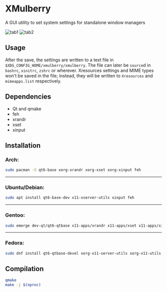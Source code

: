 # XMulberry
A GUI utility to set system settings for standalone window managers 

![tab1](https://github.com/user-attachments/assets/f247d353-8981-43f0-af8f-541868df764a)
![tab2](https://github.com/user-attachments/assets/3f69b6f3-9b2a-45ce-b9f2-0d986ccaa1b4)

## Usage
After the save, the settings are written to a text file in `$XDG_CONFIG_HOME/xmulberry/xmulberry`. The file can later be `source`d in `bashrc`, `xinitrc`, `zshrc` or wherever.
Xresources settings and MIME types won't be saved in the file; instead, they will be written to `Xresources` and `mimeapps.list` respectively. 

## Dependencies
- Qt and qmake
- feh
- xrandr
- xset
- xinput

## Installation
### Arch:
```bash
sudo pacman -S qt6-base xorg-xrandr xorg-xset xorg-xinput feh
```
---
### Ubuntu/Debian:
```bash
sudo apt install qt6-base-dev x11-xserver-utils xinput feh
```
---
### Gentoo:
```bash
sudo emerge dev-qt/qt6-qtbase x11-apps/xrandr x11-apps/xset x11-apps/xinput app-graphics/feh
```
---
### Fedora:
```bash
sudo dnf install qt6-qtbase-devel xorg-x11-server-utils xorg-x11-utils feh  
```
## Compilation
```bash
qmake
make -j $(nproc)
```
